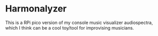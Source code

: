 # Harmonalyzer
This is a RPi pico version of my console music visualizer audiospectra, which I think can be a cool toy/tool for improvising musicians.
